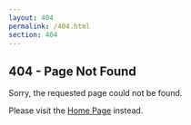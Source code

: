 ```yaml
---
layout: 404
permalink: /404.html
section: 404
---
```


## 404 - Page Not Found

Sorry, the requested page could not be found.

Please visit the [Home Page](/) instead.
